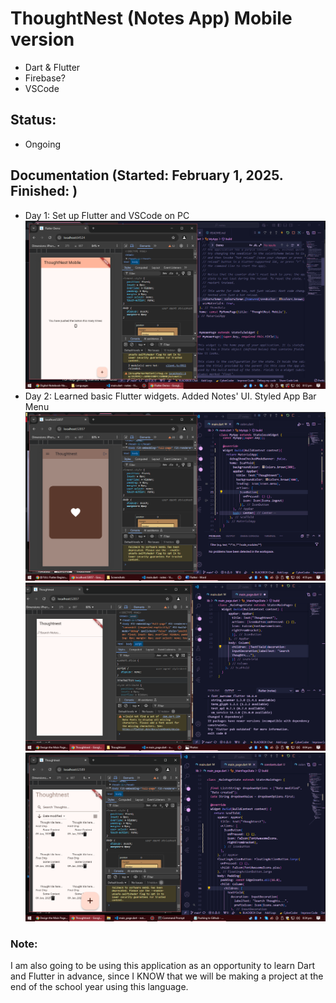 # ThoughtNest (Notes App) Mobile version 

* Dart & Flutter
* Firebase?
* VSCode

## Status: 
* Ongoing

## Documentation (Started: February 1, 2025. Finished: )
* Day 1: Set up Flutter and VSCode on PC
  <img src="images/1.png" alt="Day 1 update images" width="700">
* Day 2: Learned basic Flutter widgets. Added Notes' UI. Styled App Bar Menu
  <img src="images/2.png" alt="Day 1 update images" width="700">
  <img src="images/3.png" alt="Day 1 update images" width="700">
  <img src="images/4.png" alt="Day 1 update images" width="700">
  
### Note:
I am also going to be using this application as an opportunity to learn Dart and Flutter in advance, since I KNOW that we will be making a project at the end of the school year using this language.
